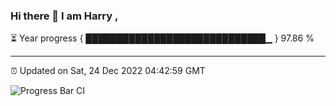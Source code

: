 ### Hi there 👋 I am Harry , 

⏳ Year progress { █████████████████████████████▁ } 97.86 %

---

⏰ Updated on Sat, 24 Dec 2022 04:42:59 GMT

![Progress Bar CI](https://github.com/duykhang68/duykhang68/workflows/Progress%20Bar%20CI/badge.svg)
